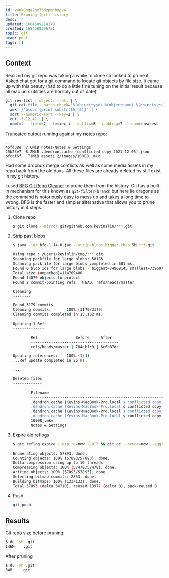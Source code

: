 ```yaml
---
id: v4nk0oga2gx75dzpmnhmpv4
title: Pruning (git) history
desc: ''
updated: 1684689214179
created: 1684688396721
topic: git
htag: post
tags: []
---
```


## Context
Realized my git repo was taking a while to clone so looked to prune it. 
Asked chat gpt for a git command to locate git objects by file size. 
It came up with this beauty (had to do a little fine tuning on the initial result because all mac unix utilities are horribly out of date)

```sh
git rev-list --objects --all | \
  git cat-file --batch-check='%(objecttype) %(objectname) %(objectsize) %(rest)' | \
  awk '/^blob/ {print substr($0, 6)}' | \
  sort --numeric-sort --key=2 | \
  cut -f-12,41- | \
  numfmt --field=2 --to=iec-i --suffix=B --padding=7 --round=nearest
```

Truncated output running against my notes repo:
```
...
45fd38e  7.6MiB notes/Notes & Settings
25b23e7  8.2MiB .dendron.cache (conflicted copy 2021-12-06).json
bfccf6f   71MiB assets 2/images/10008_.mkv 
```

Had some dropbox merge conflicts as well as some media assets in my repo back from the old days. 
All these files are already deleted by still exist in my git history. 

I used [BFG Git Repo Cleaner](https://rtyley.github.io/bfg-repo-cleaner/) to prune them from the history.
Git has a built-in mechanism for this known as `git-filter-branch` but here lie dragons as the command is notoriously easy to mess up and takes a long time to wrong.
BFG is the faster and simpler alternative that allows you to prune history in 4 steps.

1. Clone repo
    ```sh
    $ git clone --mirror git@github.com:kevinslin/***.git
    ```
2. Strip past blobs
    ```sh
    $ java -jar bfg-1.14.0.jar --strip-blobs-bigger-than 5M ***.git

    Using repo : /Users/kevinlin/tmp/***.git
    Scanning packfile for large blobs: 58185
    Scanning packfile for large blobs completed in 601 ms.
    Found 6 blob ids for large blobs - biggest=74909145 smallest=7395974
    Total size (unpacked)=114709406
    Found 14070 objects to protect
    Found 2 commit-pointing refs : HEAD, refs/heads/master

    Cleaning
    --------

    Found 3179 commits
    Cleaning commits:       100% (3179/3179)
    Cleaning commits completed in 15,132 ms.

    Updating 1 Ref
    --------------

            Ref                 Before     After   
            ---------------------------------------
            refs/heads/master | 784ebfc9 | 6c6b87dc

    Updating references:    100% (1/1)
    ...Ref update completed in 26 ms.

    ...

    Deleted files
    -------------

            Filename                                                                      Git id            
            ------------------------------------------------------------------------------------------------
            .dendron.cache (Kevins-MacBook-Pro.local's conflicted copy 2021-07-08).json | 50ccb5e2 (7.1 MB) 
            .dendron.cache (Kevins-MacBook-Pro.local's conflicted copy 2021-07-29).json | 061f830b (7.4 MB) 
            .dendron.cache (Kevins-MacBook-Pro.local's conflicted copy 2021-11-08).json | 8aa72e90 (7.6 MB) 
            .dendron.cache (Kevins-MacBook-Pro.local's conflicted copy 2021-12-06).json | 25b23e73 (8.2 MB) 
            10008_.mkv                                                                  | bfccf6fe (71.4 MB)
            Notes & Settings                                                            | 45fd38ef (7.6 MB) 
    ```
3. Expire old reflogs
    ```sh
    $ git reflog expire --expire=now --all && git gc --prune=now --aggressive

    Enumerating objects: 57893, done.
    Counting objects: 100% (57893/57893), done.
    Delta compression using up to 10 threads
    Compressing objects: 100% (57478/57478), done.
    Writing objects: 100% (57893/57893), done.
    Selecting bitmap commits: 2853, done.
    Building bitmaps: 100% (133/133), done.
    Total 57893 (delta 34710), reused 13977 (delta 0), pack-reused 0
    ```
4. Push 
    ```sh
    git push
    ```

## Results

Git repo size before pruning:
```sh
$ du -sh .git
146M    .git
```

After pruning
```sh
$ du -sh .git
34M    .git
```
